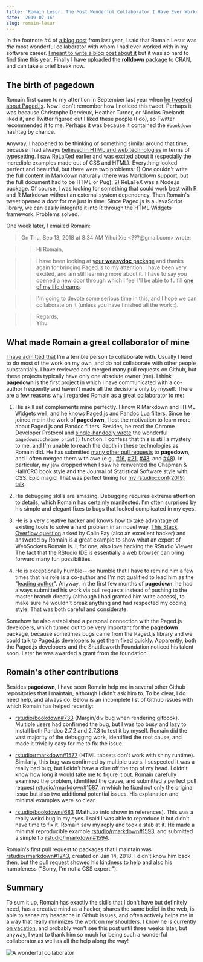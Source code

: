 ```yaml
---
title: 'Romain Lesur: The Most Wonderful Collaborator I Have Ever Worked With'
date: '2019-07-16'
slug: romain-lesur
---
```


In the footnote #4 of [a blog post](/en/2018/11/dependency-winner/) from last year, I said that Romain Lesur was *the* most wonderful collaborator with whom I had ever worked with in my software career. [I meant to write a blog post about it](https://twitter.com/jozefhajnala/status/1089607705289990144) but it was so hard to find time this year. Finally I have uploaded [the **rolldown** package](https://github.com/yihui/rolldown) to CRAN, and can take a brief break now.

## The birth of pagedown

Romain first came to my attention in September last year when [he tweeted about Paged.js](https://twitter.com/RLesur/status/1037126641846312967). Now I don't remember how I noticed this tweet. Perhaps it was because Christophe Dervieux, Heather Turner, or Nicolas Roelandt liked it, and Twitter figured out I liked these people (I do), so Twitter recommended it to me. Perhaps it was because it contained the `#bookdown` hashtag by chance.

Anyway, I happened to be thinking of something similar around that time, because I had always [believed in HTML and web technologies](/en/2018/07/in-html-i-trust/) in terms of typesetting. I saw [ReLaXed](https://github.com/RelaxedJS/ReLaXed) earlier and was excited about it (especially the incredible examples made out of CSS and HTML). Everything looked perfect and beautiful, but there were two problems: 1) One couldn't write the full content in Markdown naturally (there was Markdown support, but the full document had to be HTML or Pug); 2) ReLaTeX was a Node.js package. Of course, I was looking for something that could work best with R and R Markdown without an external system dependency. Then Romain's tweet opened a door for me just in time. Since Paged.js is a JavaScript library, we can easily integrate it into R through the HTML Widgets framework. Problems solved.

One week later, I emailed Romain:

> On Thu, Sep 13, 2018 at 8:34 AM Yihui Xie \<???@gmail.com> wrote:

> > Hi Romain,

> > I have been looking at [your **weasydoc** package](https://github.com/RLesur/weasydoc) and thanks again for bringing Paged.js to my attention. I have been very excited, and am still learning more about it. I have to say you opened a new door through which I feel I'll be able to fulfill [one of my life dreams](/en/2018/07/in-html-i-trust/).

> > I'm going to devote some serious time in this, and I hope we can collaborate on it (unless you have finished all the work :).

> > Regards,  
Yihui

## What made Romain a great collaborator of mine

[I have admitted that](/en/2018/02/career-crisis/) I'm a terrible person to collaborate with. Usually I tend to do most of the work on my own, and do not collaborate with other people substantially. I have reviewed and merged many pull requests on Github, but these projects typically have only one absolute owner (me). I think **pagedown** is the first project in which I have communicated with a co-author frequently and haven't made all the decisions only by myself. There are a few reasons why I regarded Romain as a great collaborator to me:

1. His skill set complements mine perfectly. I know R Markdown and HTML Widgets well, and he knows Paged.js and Pandoc Lua filters. Since he joined me in the work of **pagedown**, I lost the motivation to learn more about Paged.js and Pandoc filters. Besides, he read the Chrome Developer Protocol and [single-handedly wrote](https://github.com/rstudio/pagedown/pull/30) the wonderful `pagedown::chrome_print()` function. I confess that this is still a mystery to me, and I'm unable to reach the depth in these technologies as Romain did. He has submitted [many other pull requests](https://github.com/rstudio/pagedown/pulls?q=is%3Apr+author%3ARLesur) to **pagedown**, and I often merged them with awe (e.g., [#16](https://github.com/rstudio/pagedown/pull/16), [#21](https://github.com/rstudio/pagedown/pull/21), [#43](https://github.com/rstudio/pagedown/pull/43), and [#48](https://github.com/rstudio/pagedown/pull/48)). In particular, my jaw dropped when I saw he reinvented the Chapman & Hall/CRC book style and the Journal of Statistical Software style with CSS. Epic magic! That was perfect timing for [my rstudio::conf(2019) talk](https://resources.rstudio.com/rstudio-conf-2019/pagedown-creating-beautiful-pdfs-with-r-markdown-and-css).

1. His debugging skills are amazing. Debugging requires extreme attention to details, which Romain has certainly manifested. I'm often surprised by his simple and elegant fixes to bugs that looked complicated in my eyes.

1. He is a very creative hacker and knows how to take advantage of existing tools to solve a hard problem in an novel way. [This Stack Overflow question](https://stackoverflow.com/q/50946083/559676) asked by Colin Fay (also an excellent hacker) and answered by Romain is a great example to show what an expert of WebSockets Romain is. I, for one, also love hacking the RStudio Viewer. The fact that the RStudio IDE is essentially a web browser can bring forward many fun possibilities.

1. He is exceptionally humble---so humble that I have to remind him a few times that his role is a co-author and I'm not qualified to lead him as the "[leading author](https://twitter.com/xieyihui/status/1110978126618771458)". Anyway, in the first few months of **pagedown**, he had always submitted his work via pull requests instead of pushing to the master branch directly (although I had granted him write access), to make sure he wouldn't break anything and had respected my coding style. That was both careful and considerate.

Somehow he also established a personal connection with the Paged.js developers, which turned out to be very important for the **pagedown** package, because sometimes bugs came from the Paged.js library and we could talk to Paged.js developers to get them fixed quickly. Apparently, both the Paged.js developers and the Shuttleworth Foundation noticed his talent soon. Later he was awarded a grant from the foundation.

## Romain's other contributions

Besides **pagedown**, I have seen Romain help me in several other Github repositories that I maintain, although I didn't ask him to. To be clear, I do need help, and always do. Below is an incomplete list of Github issues with which Romain has helped recently:

- [rstudio/bookdown#733](https://github.com/rstudio/bookdown/issues/733) (Margin/div bug when rendering gitbook). Multiple users had confirmed the bug, but I was too busy and lazy to install both Pandoc 2.7.2 and 2.7.3 to test it by myself. Romain did the vast majority of the debugging work, identified the root cause, and made it trivially easy for me to fix the issue.

- [rstudio/rmarkdown#1577](https://github.com/rstudio/rmarkdown/issues/1577) (HTML tabsets don't work with shiny runtime). Similarly, this bug was confirmed by multiple users. I suspected it was a really bad bug, but I didn't have a clue off the top of my head. I didn't know how long it would take me to figure it out. Romain carefully examined the problem, identified the cause, and submitted a perfect pull request [rstudio/rmarkdown#1587](https://github.com/rstudio/rmarkdown/pull/1587), in which he fixed not only the original issue but also two additional potential issues. His explanation and minimal examples were so clear.

- [rstudio/bookdown#683](https://github.com/rstudio/bookdown/issues/683) (MathJax info shown in references). This was a really weird bug in my eyes. I said I was able to reproduce it but didn't have time to fix it. Romain saw my reply and took a stab at it. He made a minimal reproducible example [rstudio/rmarkdown#1593](https://github.com/rstudio/rmarkdown/issues/1593), and submitted a simple fix [rstudio/rmarkdown#1594](https://github.com/rstudio/rmarkdown/pull/1594).

Romain's first pull request to packages that I maintain was [rstudio/rmarkdown#1243](https://github.com/rstudio/rmarkdown/pull/1243), created on Jan 14, 2018. I didn't know him back then, but the pull request showed his kindness to help and also his humbleness ("Sorry, I'm not a CSS expert!").

## Summary

To sum it up, Romain has exactly the skills that I don't have but definitely need, has a creative mind as a hacker, shares the same belief in the web, is able to sense my headache in Github issues, and often actively helps me in a way that really minimizes the work on my shoulders. I know he is [currently on vacation](https://github.com/rstudio/pagedown/issues/120#issuecomment-511243498), and probably won't see this post until three weeks later, but anyway, I want to thank him so much for being such a wonderful collaborator as well as all the help along the way!

![A wonderful collaborator](https://slides.yihui.name/gif/duiyou-4.gif)
